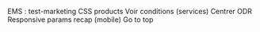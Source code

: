 EMS : test-marketing
CSS products
Voir conditions (services)
Centrer ODR
Responsive params recap (mobile)
Go to top
